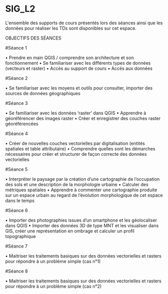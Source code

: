 # SIG_L2

L'ensemble des supports de cours présentés lors des séances ainsi que les données pour réaliser les TDs sont disponibles sur cet espace. 


OBJECTIFS DES SÉANCES

#Séance 1 

• Prendre en main QGIS / comprendre son architecture et son fonctionnement
• Se familiariser avec les différents types de données (vecteurs et raster)
• Accès au support de cours
• Accès aux données


#Séance 2

• Se familiariser avec les moyens et outils pour consulter, importer des sources de données géographiques

#Séance 3

• Se familiariser avec les données ‘raster’ dans QGIS
• Apprendre à géoréférencer des images raster
• Créer et enregistrer des couches raster géoréférencées

#Séance 4

• Créer de nouvelles couches vectorielles par digitalisation (entités spatiales et table attributaire)
• Comprendre quelles sont les démarches nécessaires pour créer et structurer de façon correcte des données vectorielles 

#Séance 5

• Interpréter le paysage par la création d’une cartographie de l’occupation des sols et une description de la morphologie urbaine
• Calculer des métriques spatiales
• Apprendre à commenter une cartographie produite sur un espace urbain au regard de l’évolution morphologique de cet espace dans le temps

#Séance 6

• Importer des photographies issues d’un smartphone et les géolocaliser dans QGIS
• Importer des données 3D de type MNT et les visualiser dans GIS, créer une représentation en ombrage et calculer un profil topographique

#Séance 7

• Maitriser les traitements basiques sur des données vectorielles et rasters pour répondre à un problème simple (cas n°1)

#Séance 8

• Maitriser les traitements basiques sur des données vectorielles et rasters pour répondre à un problème simple (cas n°2)


